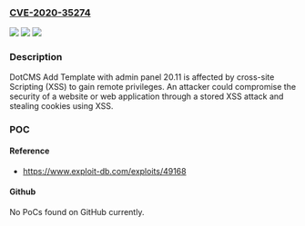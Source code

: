 ### [CVE-2020-35274](https://cve.mitre.org/cgi-bin/cvename.cgi?name=CVE-2020-35274)
![](https://img.shields.io/static/v1?label=Product&message=n%2Fa&color=blue)
![](https://img.shields.io/static/v1?label=Version&message=n%2Fa&color=blue)
![](https://img.shields.io/static/v1?label=Vulnerability&message=n%2Fa&color=brighgreen)

### Description

DotCMS Add Template with admin panel 20.11 is affected by cross-site Scripting (XSS) to gain remote privileges. An attacker could compromise the security of a website or web application through a stored XSS attack and stealing cookies using XSS.

### POC

#### Reference
- https://www.exploit-db.com/exploits/49168

#### Github
No PoCs found on GitHub currently.

